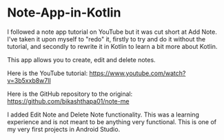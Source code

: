 # Note-App-in-Kotlin
I followed a note app tutorial on YouTube but it was cut short at Add Note. I've taken it upon myself to "redo" it, firstly to try and do it without the tutorial, and secondly to rewrite it in Kotlin to learn a bit more about Kotlin.

This app allows you to create, edit and delete notes.

Here is the YouTube tutorial: https://www.youtube.com/watch?v=3b5xxb8w7lI

Here is the GitHub repository to the original: https://github.com/bikashthapa01/note-me

I added Edit Note and Delete Note functionality. This was a learning experience and is not meant to be anything very functional. This is one of my very first projects in Android Studio.
